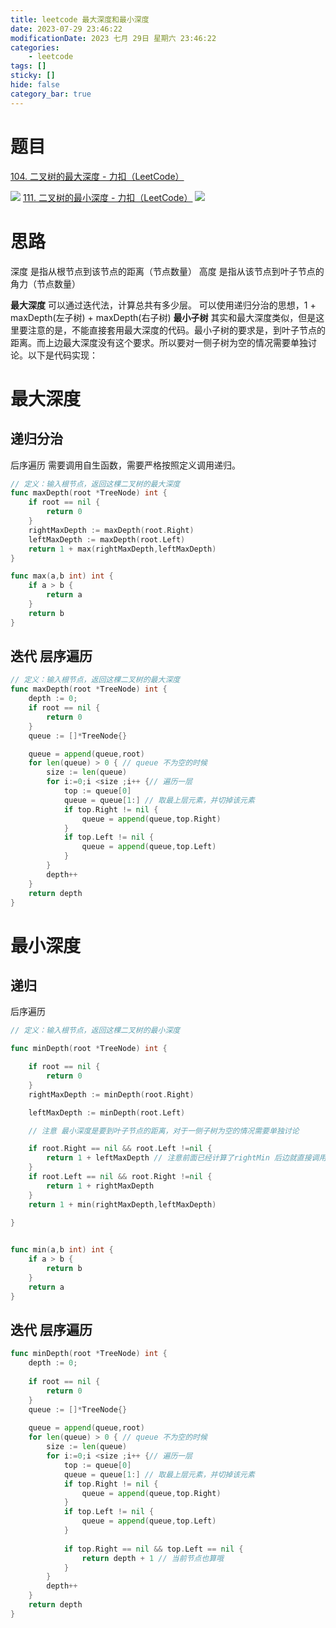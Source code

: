 ```yaml
---
title: leetcode 最大深度和最小深度
date: 2023-07-29 23:46:22
modificationDate: 2023 七月 29日 星期六 23:46:22
categories: 
	- leetcode
tags: []
sticky: []
hide: false
category_bar: true
---
```

# 题目
[104. 二叉树的最大深度 - 力扣（LeetCode）](https://leetcode.cn/problems/maximum-depth-of-binary-tree/description/)

![](../../imgs/Pasted%20image%2020230729235323.png)
[111. 二叉树的最小深度 - 力扣（LeetCode）](https://leetcode.cn/problems/minimum-depth-of-binary-tree/description/)
![](../../imgs/Pasted%20image%2020230729235305.png)

# 思路
深度 是指从根节点到该节点的距离（节点数量）
高度 是指从该节点到叶子节点的角力（节点数量）

**最大深度** 可以通过迭代法，计算总共有多少层。 可以使用递归分治的思想，1 + maxDepth(左子树) + maxDepth(右子树)
**最小子树** 其实和最大深度类似，但是这里要注意的是，不能直接套用最大深度的代码。最小子树的要求是，到叶子节点的距离。而上边最大深度没有这个要求。所以要对一侧子树为空的情况需要单独讨论。以下是代码实现：

# 最大深度
## 递归分治
后序遍历 需要调用自生函数，需要严格按照定义调用递归。
```go
// 定义：输入根节点，返回这棵二叉树的最大深度
func maxDepth(root *TreeNode) int {
    if root == nil {
        return 0
    }
    rightMaxDepth := maxDepth(root.Right)
    leftMaxDepth := maxDepth(root.Left)
    return 1 + max(rightMaxDepth,leftMaxDepth)
}

func max(a,b int) int {
    if a > b {
        return a
    }
    return b
}

```


## 迭代 层序遍历

```go
// 定义：输入根节点，返回这棵二叉树的最大深度
func maxDepth(root *TreeNode) int {
	depth := 0;
    if root == nil {
        return 0
    }
	queue := []*TreeNode{}

	queue = append(queue,root)
	for len(queue) > 0 { // queue 不为空的时候
		size := len(queue)
		for i:=0;i <size ;i++ {// 遍历一层
			top := queue[0]
			queue = queue[1:] // 取最上层元素，并切掉该元素
			if top.Right != nil {
				queue = append(queue,top.Right)
			}
			if top.Left != nil {
				queue = append(queue,top.Left)
			}
		}
        depth++
	}
	return depth
}

```

# 最小深度
## 递归 
后序遍历
```go
// 定义：输入根节点，返回这棵二叉树的最小深度

func minDepth(root *TreeNode) int {

    if root == nil {
        return 0
    }
    rightMaxDepth := minDepth(root.Right)

    leftMaxDepth := minDepth(root.Left)

    // 注意 最小深度是要到叶子节点的距离，对于一侧子树为空的情况需要单独讨论

    if root.Right == nil && root.Left !=nil {
        return 1 + leftMaxDepth // 注意前面已经计算了rightMin 后边就直接调用这个函数， 不要再写个递归函数，否则会超时。
    }
    if root.Left == nil && root.Right !=nil {
        return 1 + rightMaxDepth
    }
    return 1 + min(rightMaxDepth,leftMaxDepth)

}

  
func min(a,b int) int {
    if a > b {
        return b
    }
    return a
}

```

## 迭代 层序遍历

```go
func minDepth(root *TreeNode) int {
	depth := 0;
	
    if root == nil {
        return 0
    }
	queue := []*TreeNode{}
	
	queue = append(queue,root)
	for len(queue) > 0 { // queue 不为空的时候
		size := len(queue)
		for i:=0;i <size ;i++ {// 遍历一层
			top := queue[0]
			queue = queue[1:] // 取最上层元素，并切掉该元素
			if top.Right != nil {
				queue = append(queue,top.Right)
			}
			if top.Left != nil {
				queue = append(queue,top.Left)
			}
			
			if top.Right == nil && top.Left == nil {
				return depth + 1 // 当前节点也算哦
			}
		}
        depth++
	}
	return depth
}

```
